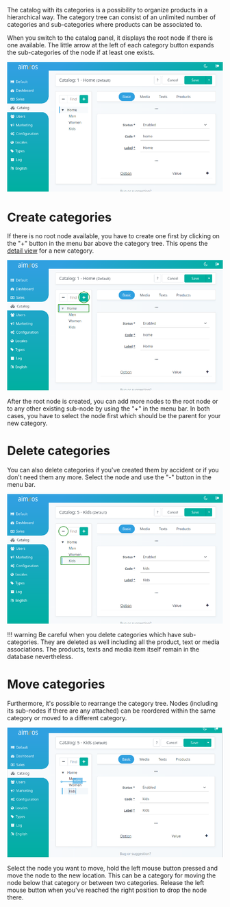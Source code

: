 The catalog with its categories is a possibility to organize products in a hierarchical way. The category tree can consist of an unlimited number of categories and sub-categories where products can be associated to.

When you switch to the catalog panel, it displays the root node if there is one available. The little arrow at the left of each category button expands the sub-categories of the node if at least one exists.

![Catalog tree](Admin-catalog-tree.png)


# Create categories

If there is no root node available, you have to create one first by clicking on the "+" button in the menu bar above the category tree. This opens the [detail view](category-details.md) for a new category.

![Add category](Admin-catalog-tree-add.png)

After the root node is created, you can add more nodes to the root node or to any other existing sub-node by using the "+" in the menu bar. In both cases, you have to select the node first which should be the parent for your new category.


# Delete categories

You can also delete categories if you've created them by accident or if you don't need them any more. Select the node and use the "-" button in the menu bar.

![Delete category](Admin-catalog-tree-delete.png)

!!! warning
    Be careful when you delete categories which have sub-categories. They are deleted as well including all the product, text or media associations. The products, texts and media item itself remain in the database nevertheless.


# Move categories

Furthermore, it's possible to rearrange the category tree. Nodes (including its sub-nodes if there are any attached) can be reordered within the same category or moved to a different category.

![Move categories](Admin-catalog-tree-move.png)

Select the node you want to move, hold the left mouse button pressed and move the node to the new location. This can be a category for moving the node below that category or between two categories. Release the left mouse button when you've reached the right position to drop the node there.
